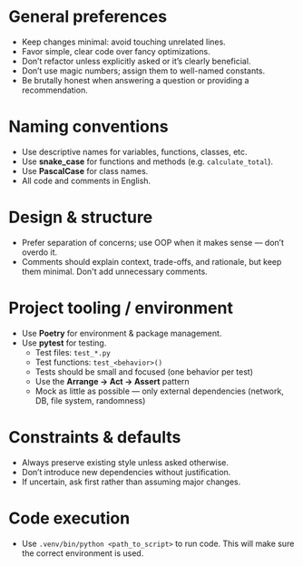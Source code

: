 # General preferences
- Keep changes minimal: avoid touching unrelated lines.
- Favor simple, clear code over fancy optimizations.
- Don’t refactor unless explicitly asked or it’s clearly beneficial.
- Don’t use magic numbers; assign them to well-named constants.
- Be brutally honest when answering a question or providing a recommendation.

# Naming conventions
- Use descriptive names for variables, functions, classes, etc.
- Use **snake_case** for functions and methods (e.g. `calculate_total`).
- Use **PascalCase** for class names.
- All code and comments in English.

# Design & structure
- Prefer separation of concerns; use OOP when it makes sense — don’t overdo it.
- Comments should explain context, trade-offs, and rationale, but keep them minimal. Don't add unnecessary comments.

# Project tooling / environment
- Use **Poetry** for environment & package management.
- Use **pytest** for testing.  
  - Test files: `test_*.py`  
  - Test functions: `test_<behavior>()`  
  - Tests should be small and focused (one behavior per test)  
  - Use the **Arrange → Act → Assert** pattern  
  - Mock as little as possible — only external dependencies (network, DB, file system, randomness)

# Constraints & defaults
- Always preserve existing style unless asked otherwise.
- Don’t introduce new dependencies without justification.
- If uncertain, ask first rather than assuming major changes.

# Code execution
- Use `.venv/bin/python <path_to_script>` to run code. This will make sure the correct environment is used.

